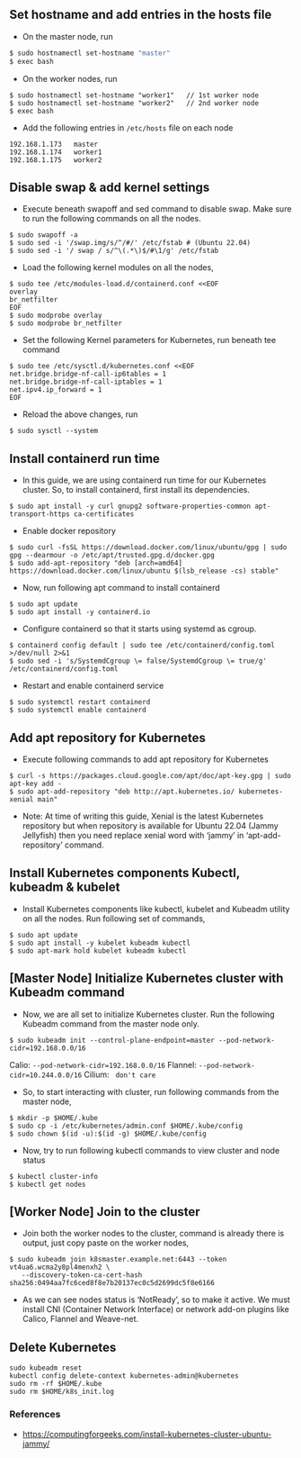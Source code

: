 ## Set hostname and add entries in the hosts file

- On the master node, run
```sh
$ sudo hostnamectl set-hostname "master"
$ exec bash
```
- On the worker nodes, run
```
$ sudo hostnamectl set-hostname "worker1"   // 1st worker node
$ sudo hostnamectl set-hostname "worker2"   // 2nd worker node
$ exec bash
```
- Add the following entries in ```/etc/hosts``` file on each node
```
192.168.1.173   master
192.168.1.174   worker1
192.168.1.175   worker2
```

## Disable swap & add kernel settings
- Execute beneath swapoff and sed command to disable swap. Make sure to run the following commands on all the nodes.
```
$ sudo swapoff -a
$ sudo sed -i '/swap.img/s/^/#/' /etc/fstab # (Ubuntu 22.04)
$ sudo sed -i '/ swap / s/^\(.*\)$/#\1/g' /etc/fstab
```
- Load the following kernel modules on all the nodes,
```
$ sudo tee /etc/modules-load.d/containerd.conf <<EOF
overlay
br_netfilter
EOF
$ sudo modprobe overlay
$ sudo modprobe br_netfilter
```
- Set the following Kernel parameters for Kubernetes, run beneath tee command
```
$ sudo tee /etc/sysctl.d/kubernetes.conf <<EOF
net.bridge.bridge-nf-call-ip6tables = 1
net.bridge.bridge-nf-call-iptables = 1
net.ipv4.ip_forward = 1
EOF
```
- Reload the above changes, run
```
$ sudo sysctl --system
```

## Install containerd run time
- In this guide, we are using containerd run time for our Kubernetes cluster. So, to install containerd, first install its dependencies.
```
$ sudo apt install -y curl gnupg2 software-properties-common apt-transport-https ca-certificates
```
- Enable docker repository
```
$ sudo curl -fsSL https://download.docker.com/linux/ubuntu/gpg | sudo gpg --dearmour -o /etc/apt/trusted.gpg.d/docker.gpg
$ sudo add-apt-repository "deb [arch=amd64] https://download.docker.com/linux/ubuntu $(lsb_release -cs) stable"
```
- Now, run following apt command to install containerd
```
$ sudo apt update
$ sudo apt install -y containerd.io
```
- Configure containerd so that it starts using systemd as cgroup.
```
$ containerd config default | sudo tee /etc/containerd/config.toml >/dev/null 2>&1
$ sudo sed -i 's/SystemdCgroup \= false/SystemdCgroup \= true/g' /etc/containerd/config.toml
```
- Restart and enable containerd service
```
$ sudo systemctl restart containerd
$ sudo systemctl enable containerd
```

## Add apt repository for Kubernetes
- Execute following commands to add apt repository for Kubernetes
```
$ curl -s https://packages.cloud.google.com/apt/doc/apt-key.gpg | sudo apt-key add -
$ sudo apt-add-repository "deb http://apt.kubernetes.io/ kubernetes-xenial main"
```
* Note: At time of writing this guide, Xenial is the latest Kubernetes repository but when repository is available for Ubuntu 22.04 (Jammy Jellyfish) then you need replace xenial word with ‘jammy’ in ‘apt-add-repository’ command.

## Install Kubernetes components Kubectl, kubeadm & kubelet
- Install Kubernetes components like kubectl, kubelet and Kubeadm utility on all the nodes. Run following set of commands,
```
$ sudo apt update
$ sudo apt install -y kubelet kubeadm kubectl
$ sudo apt-mark hold kubelet kubeadm kubectl
```

## [Master Node] Initialize Kubernetes cluster with Kubeadm command
- Now, we are all set to initialize Kubernetes cluster. Run the following Kubeadm command from the master node only.
```
$ sudo kubeadm init --control-plane-endpoint=master --pod-network-cidr=192.168.0.0/16
```
Calio: ```--pod-network-cidr=192.168.0.0/16```
Flannel: ```--pod-network-cidr=10.244.0.0/16```
Cilium: ``` don't care```
- So, to start interacting with cluster, run following commands from the master node,
```
$ mkdir -p $HOME/.kube
$ sudo cp -i /etc/kubernetes/admin.conf $HOME/.kube/config
$ sudo chown $(id -u):$(id -g) $HOME/.kube/config
```
- Now, try to run following kubectl commands to view cluster and node status
```
$ kubectl cluster-info
$ kubectl get nodes
```
## [Worker Node] Join to the cluster
- Join both the worker nodes to the cluster, command is already there is output, just copy paste on the worker nodes,
```
$ sudo kubeadm join k8smaster.example.net:6443 --token vt4ua6.wcma2y8pl4menxh2 \
   --discovery-token-ca-cert-hash sha256:0494aa7fc6ced8f8e7b20137ec0c5d2699dc5f8e6166
```
- As we can see nodes status is ‘NotReady’, so to make it active. We must install CNI (Container Network Interface) or network add-on plugins like Calico, Flannel and Weave-net.

## Delete Kubernetes
```
sudo kubeadm reset
kubectl config delete-context kubernetes-admin@kubernetes
sudo rm -rf $HOME/.kube
sudo rm $HOME/k8s_init.log
```
### References
- https://computingforgeeks.com/install-kubernetes-cluster-ubuntu-jammy/
